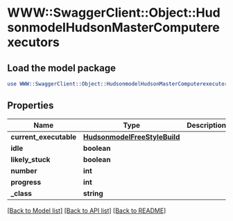 # WWW::SwaggerClient::Object::HudsonmodelHudsonMasterComputerexecutors

## Load the model package
```perl
use WWW::SwaggerClient::Object::HudsonmodelHudsonMasterComputerexecutors;
```

## Properties
Name | Type | Description | Notes
------------ | ------------- | ------------- | -------------
**current_executable** | [**HudsonmodelFreeStyleBuild**](HudsonmodelFreeStyleBuild.md) |  | [optional] 
**idle** | **boolean** |  | [optional] 
**likely_stuck** | **boolean** |  | [optional] 
**number** | **int** |  | [optional] 
**progress** | **int** |  | [optional] 
**_class** | **string** |  | [optional] 

[[Back to Model list]](../README.md#documentation-for-models) [[Back to API list]](../README.md#documentation-for-api-endpoints) [[Back to README]](../README.md)


